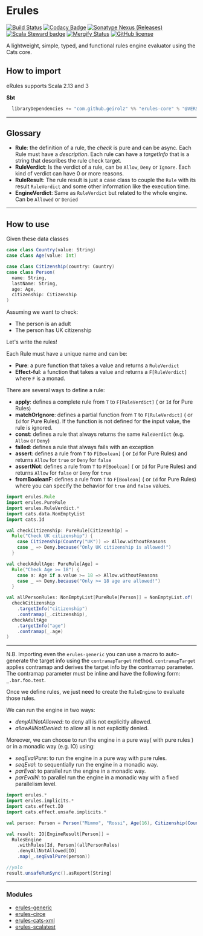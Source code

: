 # Erules
[![Build Status](https://github.com/geirolz/erules/actions/workflows/cicd.yml/badge.svg)](https://github.com/geirolz/erules/actions)
[![Codacy Badge](https://api.codacy.com/project/badge/Grade/db3274b55e0c4031803afb45f58d4413)](https://www.codacy.com/manual/david.geirola/erules?utm_source=github.com&amp;utm_medium=referral&amp;utm_content=geirolz/erules&amp;utm_campaign=Badge_Grade)
[![Sonatype Nexus (Releases)](https://img.shields.io/nexus/r/com.github.geirolz/erules-core_2.13?server=https%3A%2F%2Foss.sonatype.org)](https://mvnrepository.com/artifact/com.github.geirolz/erules-core)
[![Scala Steward badge](https://img.shields.io/badge/Scala_Steward-helping-blue.svg?style=flat&logo=data:image/png;base64,iVBORw0KGgoAAAANSUhEUgAAAA4AAAAQCAMAAAARSr4IAAAAVFBMVEUAAACHjojlOy5NWlrKzcYRKjGFjIbp293YycuLa3pYY2LSqql4f3pCUFTgSjNodYRmcXUsPD/NTTbjRS+2jomhgnzNc223cGvZS0HaSD0XLjbaSjElhIr+AAAAAXRSTlMAQObYZgAAAHlJREFUCNdNyosOwyAIhWHAQS1Vt7a77/3fcxxdmv0xwmckutAR1nkm4ggbyEcg/wWmlGLDAA3oL50xi6fk5ffZ3E2E3QfZDCcCN2YtbEWZt+Drc6u6rlqv7Uk0LdKqqr5rk2UCRXOk0vmQKGfc94nOJyQjouF9H/wCc9gECEYfONoAAAAASUVORK5CYII=)](https://scala-steward.org)
[![Mergify Status](https://img.shields.io/endpoint.svg?url=https://api.mergify.com/v1/badges/geirolz/erules&style=flat)](https://mergify.io)
[![GitHub license](https://img.shields.io/github/license/geirolz/erules)](https://github.com/geirolz/erules/blob/main/LICENSE)

A lightweight, simple, typed, and functional rules engine evaluator using the Cats core.

## How to import

eRules supports Scala 2.13 and 3

**Sbt**
```sbt
  libraryDependencies += "com.github.geirolz" %% "erules-core" % "@VERSION@"
```

---

## Glossary
- **Rule**: the definition of a rule, the *check* is pure and can be async. Each Rule must have a *description*. Each rule can have a *targetInfo* that is a string that describes the rule check target.
- **RuleVerdict**: Is the verdict of a rule, can be `Allow`, `Deny` or `Ignore`. Each kind of verdict can have 0 or more reasons.
- **RuleResult**: The rule result is just a case class to couple the `Rule` with its result `RuleVerdict` and some other information like the execution time.
- **EngineVerdict**: Same as `RuleVerdict` but related to the whole engine. Can be `Allowed` or `Denied`

---

## How to use

Given these data classes
```scala mdoc:to-string
case class Country(value: String)
case class Age(value: Int)

case class Citizenship(country: Country)
case class Person(
  name: String,
  lastName: String,
  age: Age,
  citizenship: Citizenship
)
```

Assuming we want to check:
- The person is an adult
- The person has UK citizenship

Let's write the rules!

Each Rule must have a unique name and can be:
- **Pure**: a pure function that takes a value and returns a `RuleVerdict`
- **Effect-ful**: a function that takes a value and returns a `F[RuleVerdict]` where `F` is a monad.

There are several ways to define a rule:
- **apply**: defines a complete rule from `T` to `F[RuleVerdict]` ( or `Id` for Pure Rules)
- **matchOrIgnore**: defines a partial function from `T` to `F[RuleVerdict]` ( or `Id` for Pure Rules). If the function is not defined for the input value, the rule is ignored.
- **const**: defines a rule that always returns the same `RuleVerdict` (e.g. `Allow` or `Deny`)
- **failed**: defines a rule that always fails with an exception
- **assert**: defines a rule from `T` to `F[Boolean]` ( or `Id` for Pure Rules) and returns `Allow` for `true` or `Deny` for `false`
- **assertNot**: defines a rule from `T` to `F[Boolean]` ( or `Id` for Pure Rules) and returns `Allow` for `false` or `Deny` for `true`
- **fromBooleanF**: defines a rule from `T` to `F[Boolean]` ( or `Id` for Pure Rules) where you can specify the behavior for `true` and `false` values.


```scala mdoc:to-string
import erules.Rule
import erules.PureRule
import erules.RuleVerdict.*
import cats.data.NonEmptyList
import cats.Id

val checkCitizenship: PureRule[Citizenship] =
  Rule("Check UK citizenship") {
    case Citizenship(Country("UK")) => Allow.withoutReasons
    case _ => Deny.because("Only UK citizenship is allowed!")
  }

val checkAdultAge: PureRule[Age] =
  Rule("Check Age >= 18") {
    case a: Age if a.value >= 18 => Allow.withoutReasons
    case _ => Deny.because("Only >= 18 age are allowed!")
  }

val allPersonRules: NonEmptyList[PureRule[Person]] = NonEmptyList.of(
  checkCitizenship
    .targetInfo("citizenship")
    .contramap(_.citizenship),
  checkAdultAge
    .targetInfo("age")
    .contramap(_.age)
)
```

---

N.B. Importing even the `erules-generic` you can use a macro to auto-generate the target info using the `contramapTarget` method. `contramapTarget` applies contramap and derives the target info by the contramap parameter. The contramap parameter must be inline and have the following form: `_.bar.foo.test`.

Once we define rules, we just need to create the `RuleEngine` to evaluate those rules.

We can run the engine in two ways:
- *denyAllNotAllowed*: to deny all is not explicitly allowed.
- *allowAllNotDenied*: to allow all is not explicitly denied.

Moreover, we can choose to run the engine in a pure way( with pure rules ) or in a monadic way (e.g. IO) using:
- *seqEvalPure*: to run the engine in a pure way with pure rules.
- *seqEval*: to sequentially run the engine in a monadic way.
- *parEval*: to parallel run the engine in a monadic way.
- *parEvalN*: to parallel run the engine in a monadic way with a fixed parallelism level.


```scala mdoc:to-string
import erules.*
import erules.implicits.*
import cats.effect.IO
import cats.effect.unsafe.implicits.*

val person: Person = Person("Mimmo", "Rossi", Age(16), Citizenship(Country("IT")))

val result: IO[EngineResult[Person]] =
  RulesEngine
    .withRules[Id, Person](allPersonRules)
    .denyAllNotAllowed[IO]
    .map(_.seqEvalPure(person))

//yolo
result.unsafeRunSync().asReport[String]
```

---

### Modules
- [erules-generic](https://github.com/geirolz/erules/tree/main/modules/generic)
- [erules-circe](https://github.com/geirolz/erules/tree/main/modules/circe)
- [erules-cats-xml](https://github.com/geirolz/erules/tree/main/modules/cats-xml)
- [erules-scalatest](https://github.com/geirolz/erules/tree/main/modules/scalatest)
